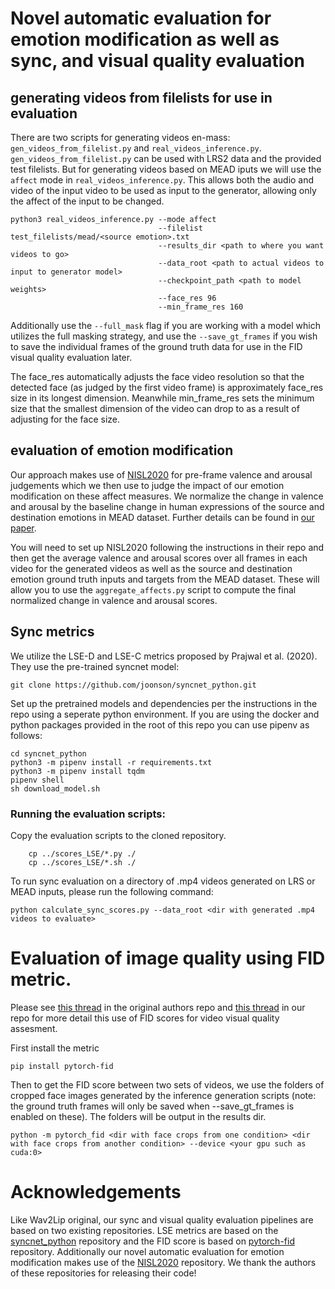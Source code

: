 # Novel automatic evaluation for emotion modification as well as sync, and visual quality evaluation 
## generating videos from filelists for use in evaluation

There are two scripts for generating videos en-mass: `gen_videos_from_filelist.py` and `real_videos_inference.py`.
`gen_videos_from_filelist.py` can be used with LRS2 data and the provided test filelists. But for generating videos based on MEAD iputs we will use the `affect` mode in `real_videos_inference.py`. This allows both the audio and video of the input video to be used as input to the generator, allowing only the affect of the input to be changed.
```
python3 real_videos_inference.py --mode affect 
                                 --filelist test_filelists/mead/<source emotion>.txt
                                 --results_dir <path to where you want videos to go>
                                 --data_root <path to actual videos to input to generator model>
                                 --checkpoint_path <path to model weights>
                                 --face_res 96
                                 --min_frame_res 160
```
Additionally use the `--full_mask` flag if you are working with a model which utilizes the full masking strategy, and use the `--save_gt_frames` if you wish to save the individual frames of the ground truth data for use in the FID visual quality evaluation later.

The face_res automatically adjusts the face video resolution so that the detected face (as judged by the first video frame)
is approximately face_res size in its longest dimension. Meanwhile min_frame_res sets the minimum size that the smallest
dimension of the video can drop to as a result of adjusting for the face size.

## evaluation of emotion modification
Our approach makes use of [NISL2020](https://github.com/wtomin/A-Multitask-Solution-for-FAU-EXPR-VA) for pre-frame valence and arousal judgements which we then use to judge the impact of our emotion modification on these affect measures. We normalize the change in valence and arousal by the baseline change in human expressions of the source and destination emotions in MEAD dataset. Further details can be found in [our paper](../literature/ADGD_2021_Wav2Lip-emotion.pdf).

You will need to set up NISL2020 following the instructions in their repo and then get the average valence and arousal scores over all frames in each video for the generated videos as well as the source and destination emotion ground truth inputs and targets from the MEAD dataset. These will allow you to use the `aggregate_affects.py` script to compute the final normalized change in valence and arousal scores.

## Sync metrics
We utilize the LSE-D and LSE-C metrics proposed by Prajwal  et  al. (2020). They use the pre-trained syncnet model:
``` 
git clone https://github.com/joonson/syncnet_python.git 
```
Set up the pretrained models and dependencies per the instructions in the repo using a seperate python environment. If you are using the docker and python packages provided in the root of this repo you can use pipenv as follows:
```
cd syncnet_python
python3 -m pipenv install -r requirements.txt
python3 -m pipenv install tqdm
pipenv shell
sh download_model.sh
```

### Running the evaluation scripts:
Copy the evaluation scripts to the cloned repository.
```  
    cp ../scores_LSE/*.py ./
    cp ../scores_LSE/*.sh ./ 
```

To run sync evaluation on a directory of .mp4 videos generated on LRS or MEAD inputs, please run the following command:
```
python calculate_sync_scores.py --data_root <dir with generated .mp4 videos to evaluate>
```

# Evaluation of image quality using FID metric.

Please see [this thread](https://github.com/Rudrabha/Wav2Lip/issues/22#issuecomment-712825380) in the original authors repo and [this thread](https://github.com/jagnusson/Wav2Lip-Emotion/issues/2) in our repo for more detail this use of FID scores for video visual quality assesment. 

First install the metric
```
pip install pytorch-fid
```

Then to get the FID score between two sets of videos, we use the folders of cropped face images generated by the inference generation scripts
(note: the ground truth frames will only be saved when --save_gt_frames is enabled on these). The folders will be output in the results dir.
```
python -m pytorch_fid <dir with face crops from one condition> <dir with face crops from another condition> --device <your gpu such as cuda:0>
```

# Acknowledgements
Like Wav2Lip original, our sync and visual quality evaluation pipelines are based on two existing repositories. LSE metrics are based on the [syncnet_python](https://github.com/joonson/syncnet_python) repository and the FID score is based on [pytorch-fid](https://github.com/mseitzer/pytorch-fid) repository. Additionally our novel automatic evaluation for emotion modification makes use of the [NISL2020](https://github.com/wtomin/A-Multitask-Solution-for-FAU-EXPR-VA) repository. We thank the authors of these repositories for releasing their code!



